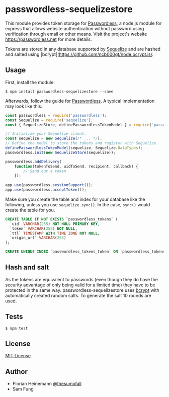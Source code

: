 # passwordless-sequelizestore
This module provides token storage for [Passwordless](https://github.com/florianheinemann/passwordless),
a node.js module for express that allows website authentication without password using verification through
email or other means. Visit the project's website https://passwordless.net for more details.

Tokens are stored in any database supported by [Sequelize](http://docs.sequelizejs.com/)
and are hashed and salted using [bcrypt](https://github.com/ncb000gt/node.bcrypt.js/.

## Usage

First, install the module:

`$ npm install passwordless-sequelizestore --save`

Afterwards, follow the guide for [Passwordless](https://github.com/florianheinemann/passwordless).
A typical implementation may look like this:

```javascript
const passwordless = require('passwordless');
const Sequelize = require('sequelize');
const { SequelizeStore, definePasswordlessTokenModel } = require('passwordless-sequelizestore');

// Initialize your Sequelize client. 
const sequelize = new Sequelize(/* ... */);
// Define the model to store the tokens and register with Sequelize. 
definePasswordlessTokenModel(sequelize, Sequelize.DataTypes);
passwordless.init(new SequelizeStore(sequelize));

passwordless.addDelivery(
    function(tokenToSend, uidToSend, recipient, callback) {
        // Send out a token
    });
    
app.use(passwordless.sessionSupport());
app.use(passwordless.acceptToken());
```

Make sure you create the table and index for your database like the following, unless
you use `sequelize.sync()`.  In the case, `sync()` would create the table for you.

```sql
CREATE TABLE IF NOT EXISTS `passwordless_tokens` (
  `uid` VARCHAR(255) NOT NULL PRIMARY KEY,
  `token` VARCHAR(255) NOT NULL,
  `ttl` TIMESTAMP WITH TIME ZONE NOT NULL,
  `origin_url` VARCHAR(255)
);

CREATE UNIQUE INDEX `passwordless_tokens_token` ON `passwordless_tokens` (`token`);
```

## Hash and salt
As the tokens are equivalent to passwords (even though they do have the security advantage of
only being valid for a limited time) they have to be protected in the same way.
passwordless-sequelizestore uses [bcrypt](https://github.com/ncb000gt/node.bcrypt.js/) with automatically
created random salts. To generate the salt 10 rounds are used.

## Tests

`$ npm test`

## License

[MIT License](http://opensource.org/licenses/MIT)

## Author
* Florian Heinemann [@thesumofall](http://twitter.com/thesumofall/)
* Sam Fung
